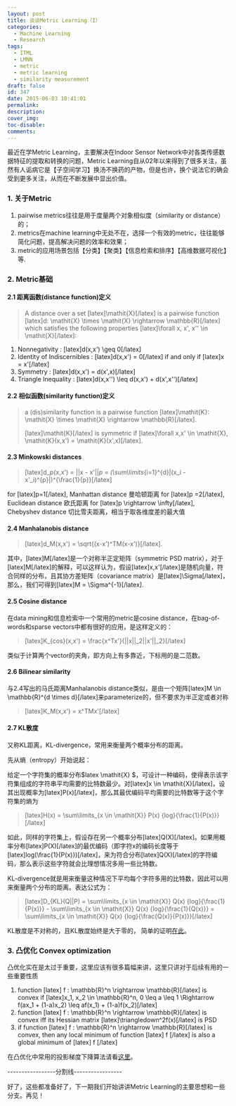 ```yaml
---
layout: post
title: 谈谈Metric Learning（I）
categories:
  - Machine Learning
  - Research
tags:
  - ITML
  - LMNN
  - metric
  - metric learning
  - similarity measurement
draft: false
id: 347
date: 2015-06-03 10:41:01
permalink:
description:
cover_img:
toc-disable:
comments:
---
```


最近在学Metric Learning，主要解决在Indoor Sensor Network中对各类传感数据特征的提取和转换的问题，Metric Learning自从02年以来得到了很多关注，虽然有人诟病它是【子空间学习】换汤不换药的产物，但是也许，换个说法它的确会受到更多关注，从而在不断发展中显出价值。

### 1\. 关于Metric

1.  pairwise metrics往往是用于度量两个对象相似度（similarity or distance）的；
2.  metrics在machine learning中无处不在，选择一个有效的metric，往往能够简化问题，提高解决问题的效率和效果；
3.  metric的应用场景包括【分类】【聚类】【信息检索和排序】【高维数据可视化】等.

### 2\. Metric基础

#### 2.1 距离函数(distance function)定义

> A distance over a set [latex]\mathit{X}[/latex] is a pairwise function [latex]d: \mathit{X} \times \mathit{X} \rightarrow \mathbb{R}[/latex] which satisfies the following properties [latex]\forall x, x', x'' \in \mathit{X}[/latex]:

1.  Nonnegativity : [latex]d(x,x') \geq 0[/latex]
2.  Identity of Indiscernibles : [latex]d(x,x') = 0[/latex] if and only if [latex]x = x'[/latex]
3.  Symmetry : [latex]d(x,x') = d(x',x)[/latex]
4.  Triangle Inequality : [latex]d(x,x'') \leq d(x,x') + d(x',x'')[/latex]

#### 2.2 相似函数(similarity function)定义

> a (dis)similarity function is a pairwise function [latex]\mathit{K}: \mathit{X} \times \mathit{X} \rightarrow \mathbb{R}[/latex].
> 
>   [latex]\mathit{K}[/latex] is symmetric if [latex]\forall x,x' \in \mathit{X}, \mathit{K}(x,x') = \mathit{K}(x',x)[/latex].

#### 2.3 Minkowski distances

> [latex]d_p(x,x') = ||x - x'||_p = (\sum\limits_{i=1}^{d}|(x_i - x'_i)^{p}|)^{\frac{1}{p}}[/latex]

for [latex]p=1[/latex], Manhattan distance 曼哈顿距离
for [latex]p =2[/latex], Euclidean distance 欧氏距离
for [latex]p \rightarrow \infty[/latex], Chebyshev distance 切比雪夫距离，相当于取各维度差的最大值

#### 2.4 Manhalanobis distance

> [latex]d_M(x,x') = \sqrt{(x-x')^TM(x-x')}[/latex].

其中，[latex]M[/latex]是一个对称半正定矩阵（symmetric PSD matrix），对于[latex]M[/latex]的解释，可以这样认为，假设[latex]x,x'[/latex]是随机向量，符合同样的分布，且其协方差矩阵（covariance matrix）是[latex]\Sigma[/latex]，那么，我们可得到[latex]M = \Sigma^{-1}[/latex].

#### 2.5 Cosine distance

在data mining和信息检索中一个常用的metric是cosine distance，在bag-of-words和sparse vectors中都有很好的应用，是这样定义的：

> [latex]K_{cos}(x,x') = \frac{x^Tx'}{||x||_2||x'||_2}[/latex]

类似于计算两个vector的夹角，即方向上有多靠近，下标用的是二范数。

#### 2.6 Bilinear similarity

与2.4写出的马氏距离Manhalanobis distance类似，是由一个矩阵[latex]M \in \mathbb{R}^{d \times d}[/latex]来parameterize的，但不要求为半正定或者对称

> [latex]K_M(x,x') = x^TMx'[/latex]

#### 2.7 KL散度

又称KL距离，KL-divergence，常用来衡量两个概率分布的距离。

先从熵（entropy）开始说起：

给定一个字符集的概率分布$latex \mathit{X} $，可设计一种编码，使得表示该字符集组成的字符串平均需要的比特数最少。对[latex]x \in \mathit{X}[/latex]，设其出现概率为[latex]P(x)[/latex]，那么其最优编码平均需要的比特数等于这个字符集的熵为

> [latex]H(x) = \sum\limits_{x \in \mathit{X}} P(x) {log}{\frac{1}{P(x)}}[/latex]

如此，同样的字符集上，假设存在另一个概率分布[latex]Q(X)[/latex]。如果用概率分布[latex]P(X)[/latex]的最优编码（即字符x的编码长度等于[latex]log(\frac{1}{P(x)})[/latex]，来为符合分布[latex]Q(X)[/latex]的字符编码，那么表示这些字符就会比理想情况多用一些比特数。

KL-divergence就是用来衡量这种情况下平均每个字符多用的比特数，因此可以用来衡量两个分布的距离。表达公式为：

> [latex]D_{KL}(Q||P) = \sum\limits_{x \in \mathit{X}} Q(x) {log}{\frac{1}{P(x)}} - \sum\limits_{x \in \mathit{X}} Q(x) {log}{\frac{1}{Q(x)}} = \sum\limits_{x \in \mathit{X}} Q(x) {log}{\frac{Q(x)}{P(x)}}[/latex]

KL散度是不对称的，且KL散度始终是大于零的， 简单的证明[在此](http://blog.csdn.net/caohao2008/article/details/6910794)。

### 3\. 凸优化 Convex optimization

凸优化实在是太过于重要，这里应该有很多篇幅来讲，这里只讲对于后续有用的一些重要性质

1.  function [latex] f : \mathbb{R}^n \rightarrow \mathbb{R}[/latex] is convex if [latex]x_1, x_2 \in \mathbb{R}^n, 0 \leq a \leq 1 \Rightarrow f(ax_1 + (1-a)x_2) \leq af(x_1) + (1-a)f(x_2)[/latex]
2.  function [latex] f : \mathbb{R}^n \rightarrow \mathbb{R}[/latex] is convex iff its Hessian matrix [latex]\triangledown^2f(x)[/latex] is PSD
3.  if function [latex] f : \mathbb{R}^n \rightarrow \mathbb{R}[/latex] is convex, then any local minimum of function [latex] f [/latex] is also a global minimum of [latex] f [/latex]

在凸优化中常用的投影梯度下降算法请看[这里](http://goo.gl/7Q46EA)。

-----------------分割线-----------------

好了，这些都准备好了，下一期我们开始讲讲Metric Learning的主要思想和一些分支。再见！